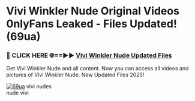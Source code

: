 # Vivi Winkler Nude Original Videos 0nlyFans Leaked - Files Updated! (69ua)

<h3>🔴 CLICK HERE 🌐==►► <a href="https://tinyurl.com/5h6xmrr3" rel="nofollow">Vivi Winkler Nude Updated Files</a></h3>

Get Vivi Winkler Nude and all content. Now you can access all videos and pictures of Vivi Winkler Nude. New Updated Files 2025!

[![69ua](https://i.imgur.com/KVD873Z.gif)](https://tinyurl.com/5h6xmrr3)
vivi nudes<br>
nude vivi